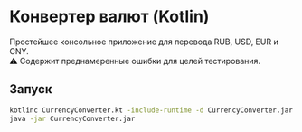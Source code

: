 # Конвертер валют (Kotlin)

Простейшее консольное приложение для перевода RUB, USD, EUR и CNY.  
⚠️ Содержит преднамеренные ошибки для целей тестирования.

## Запуск
```bash
kotlinc CurrencyConverter.kt -include-runtime -d CurrencyConverter.jar
java -jar CurrencyConverter.jar
```
